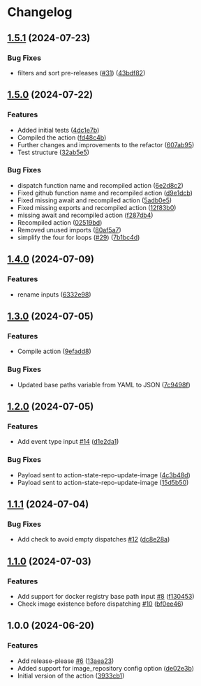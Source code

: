 # Changelog

## [1.5.1](https://github.com/prefapp/action-make-state-repos-dispatches/compare/v1.5.0...v1.5.1) (2024-07-23)

### Bug Fixes

- filters and sort pre-releases
  ([#31](https://github.com/prefapp/action-make-state-repos-dispatches/issues/31))
  ([43bdf82](https://github.com/prefapp/action-make-state-repos-dispatches/commit/43bdf820d58cbdf7c65e42b36b46b3e39daae225))

## [1.5.0](https://github.com/prefapp/action-make-state-repos-dispatches/compare/v1.4.0...v1.5.0) (2024-07-22)

### Features

- Added initial tests
  ([4dc1e7b](https://github.com/prefapp/action-make-state-repos-dispatches/commit/4dc1e7bff0d58e42939c9a84806e19412e4d8dea))
- Compiled the action
  ([fd48c4b](https://github.com/prefapp/action-make-state-repos-dispatches/commit/fd48c4bb172cb89c8311640adee406fb10f04244))
- Further changes and improvements to the refactor
  ([607ab95](https://github.com/prefapp/action-make-state-repos-dispatches/commit/607ab95f9d83155d2447606db84d49f5f1f91928))
- Test structure
  ([32ab5e5](https://github.com/prefapp/action-make-state-repos-dispatches/commit/32ab5e55a5c72ceef4c910a9a028cde2ae5ece9c))

### Bug Fixes

- dispatch function name and recompiled action
  ([6e2d8c2](https://github.com/prefapp/action-make-state-repos-dispatches/commit/6e2d8c290e014acf4e0c25521fe372574e1e247c))
- Fixed github function name and recompiled action
  ([d9e1dcb](https://github.com/prefapp/action-make-state-repos-dispatches/commit/d9e1dcbef7a62c3f2e2be9e2bd771a8c74a8fc45))
- Fixed missing await and recompiled action
  ([5adb0e5](https://github.com/prefapp/action-make-state-repos-dispatches/commit/5adb0e5d4b13c54907d89f5c1b144af16127fd3b))
- Fixed missing exports and recompiled action
  ([12f83b0](https://github.com/prefapp/action-make-state-repos-dispatches/commit/12f83b04264e472ca9617bffe385e3155157a23f))
- missing await and recompiled action
  ([f287db4](https://github.com/prefapp/action-make-state-repos-dispatches/commit/f287db413c3e605f1088613e3a5c824ef9920c77))
- Recompiled action
  ([02519bd](https://github.com/prefapp/action-make-state-repos-dispatches/commit/02519bd3a2414b3c649b9fb6995e400ab482600a))
- Removed unused imports
  ([80af5a7](https://github.com/prefapp/action-make-state-repos-dispatches/commit/80af5a7a32dd026200e1d3963a693236a7d7686c))
- simplify the four for loops
  ([#29](https://github.com/prefapp/action-make-state-repos-dispatches/issues/29))
  ([7b1bc4d](https://github.com/prefapp/action-make-state-repos-dispatches/commit/7b1bc4dd1819b4db2de820dedc4b56e7e8feecde))

## [1.4.0](https://github.com/prefapp/action-make-state-repos-dispatches/compare/v1.3.0...v1.4.0) (2024-07-09)

### Features

- rename inputs
  ([6332e98](https://github.com/prefapp/action-make-state-repos-dispatches/commit/6332e98cdebc1efc9bafeb5075d5b33cda651451))

## [1.3.0](https://github.com/prefapp/action-make-state-repos-dispatches/compare/v1.2.0...v1.3.0) (2024-07-05)

### Features

- Compile action
  ([9efadd8](https://github.com/prefapp/action-make-state-repos-dispatches/commit/9efadd8ee456aedff31773a4e1f0204306b245db))

### Bug Fixes

- Updated base paths variable from YAML to JSON
  ([7c9498f](https://github.com/prefapp/action-make-state-repos-dispatches/commit/7c9498f5816e86245fd2a7300e536a8b106029bc))

## [1.2.0](https://github.com/prefapp/action-make-state-repos-dispatches/compare/v1.1.1...v1.2.0) (2024-07-05)

### Features

- Add event type input
  [#14](https://github.com/prefapp/action-make-state-repos-dispatches/issues/14)
  ([d1e2da1](https://github.com/prefapp/action-make-state-repos-dispatches/commit/d1e2da1c538fee22a4905170ec4a1192aa2356b9))

### Bug Fixes

- Payload sent to action-state-repo-update-image
  ([4c3b48d](https://github.com/prefapp/action-make-state-repos-dispatches/commit/4c3b48dfae77b4af0590ba48f1db62ef46599253))
- Payload sent to action-state-repo-update-image
  ([15d5b50](https://github.com/prefapp/action-make-state-repos-dispatches/commit/15d5b50d9a05fbacecb6d3bec6a93d775e963620))

## [1.1.1](https://github.com/prefapp/action-make-state-repos-dispatches/compare/v1.1.0...v1.1.1) (2024-07-04)

### Bug Fixes

- Add check to avoid empty dispatches
  [#12](https://github.com/prefapp/action-make-state-repos-dispatches/issues/12)
  ([dc8e28a](https://github.com/prefapp/action-make-state-repos-dispatches/commit/dc8e28a4276bec97e31ffb0d86df2ce7b468416a))

## [1.1.0](https://github.com/prefapp/action-make-state-repos-dispatches/compare/v1.0.0...v1.1.0) (2024-07-03)

### Features

- Add support for docker registry base path input
  [#8](https://github.com/prefapp/action-make-state-repos-dispatches/issues/8)
  ([f130453](https://github.com/prefapp/action-make-state-repos-dispatches/commit/f13045344ea795ee7ae97637e2e4f232ac04f9c3))
- Check image existence before dispatching
  [#10](https://github.com/prefapp/action-make-state-repos-dispatches/issues/10)
  ([bf0ee46](https://github.com/prefapp/action-make-state-repos-dispatches/commit/bf0ee463c04dc10ad23d3f7d72cd7f2959a9b9cb))

## 1.0.0 (2024-06-20)

### Features

- Add release-please
  [#6](https://github.com/prefapp/action-make-state-repos-dispatches/issues/6)
  ([13aea23](https://github.com/prefapp/action-make-state-repos-dispatches/commit/13aea239bf9457fd95084eb7806dbe55ebc78b86))
- Added support for image_repository config option
  ([de02e3b](https://github.com/prefapp/action-make-state-repos-dispatches/commit/de02e3b30333f7e370bc38b636c57c64d64b3f9f))
- Initial version of the action
  ([3933cb1](https://github.com/prefapp/action-make-state-repos-dispatches/commit/3933cb144ea8a211718cc3288a06106992356d51))
